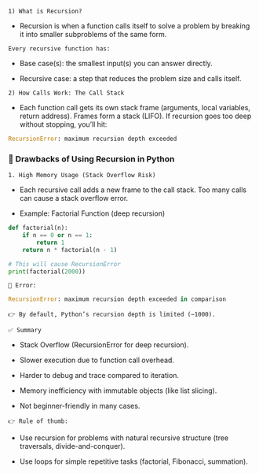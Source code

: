 `1) What is Recursion?`

- Recursion is when a function calls itself to solve a problem by breaking it into smaller subproblems of the same form.

`Every recursive function has:`

- Base case(s): the smallest input(s) you can answer directly.

- Recursive case: a step that reduces the problem size and calls itself.

`2) How Calls Work: The Call Stack`

- Each function call gets its own stack frame (arguments, local variables, return address). Frames form a stack (LIFO). If recursion goes too deep without stopping, you’ll hit:
```python
RecursionError: maximum recursion depth exceeded
```
### 🚩 Drawbacks of Using Recursion in Python
`1. High Memory Usage (Stack Overflow Risk)`

- Each recursive call adds a new frame to the call stack. Too many calls can cause a stack overflow error.

- Example: Factorial Function (deep recursion)
```python
def factorial(n):
    if n == 0 or n == 1:
        return 1
    return n * factorial(n - 1)

# This will cause RecursionError
print(factorial(2000))

```
`🔴 Error:`
```python
RecursionError: maximum recursion depth exceeded in comparison
```
`👉 By default, Python’s recursion depth is limited (~1000).`


`✅ Summary`

- Stack Overflow (RecursionError for deep recursion).

- Slower execution due to function call overhead.

- Harder to debug and trace compared to iteration.

- Memory inefficiency with immutable objects (like list slicing).

- Not beginner-friendly in many cases.

`👉 Rule of thumb:`

- Use recursion for problems with natural recursive structure (tree traversals, divide-and-conquer).

- Use loops for simple repetitive tasks (factorial, Fibonacci, summation).